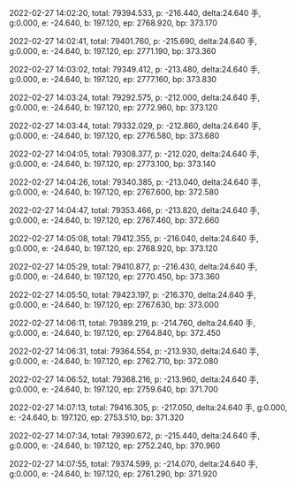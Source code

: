 2022-02-27 14:02:20, total: 79394.533, p: -216.440, delta:24.640 手, g:0.000, e: -24.640, b: 197.120, ep: 2768.920, bp: 373.170

2022-02-27 14:02:41, total: 79401.760, p: -215.690, delta:24.640 手, g:0.000, e: -24.640, b: 197.120, ep: 2771.190, bp: 373.360

2022-02-27 14:03:02, total: 79349.412, p: -213.480, delta:24.640 手, g:0.000, e: -24.640, b: 197.120, ep: 2777.160, bp: 373.830

2022-02-27 14:03:24, total: 79292.575, p: -212.000, delta:24.640 手, g:0.000, e: -24.640, b: 197.120, ep: 2772.960, bp: 373.120

2022-02-27 14:03:44, total: 79332.029, p: -212.860, delta:24.640 手, g:0.000, e: -24.640, b: 197.120, ep: 2776.580, bp: 373.680

2022-02-27 14:04:05, total: 79308.377, p: -212.020, delta:24.640 手, g:0.000, e: -24.640, b: 197.120, ep: 2773.100, bp: 373.140

2022-02-27 14:04:26, total: 79340.385, p: -213.040, delta:24.640 手, g:0.000, e: -24.640, b: 197.120, ep: 2767.600, bp: 372.580

2022-02-27 14:04:47, total: 79353.466, p: -213.820, delta:24.640 手, g:0.000, e: -24.640, b: 197.120, ep: 2767.460, bp: 372.660

2022-02-27 14:05:08, total: 79412.355, p: -216.040, delta:24.640 手, g:0.000, e: -24.640, b: 197.120, ep: 2768.920, bp: 373.120

2022-02-27 14:05:29, total: 79410.877, p: -216.430, delta:24.640 手, g:0.000, e: -24.640, b: 197.120, ep: 2770.450, bp: 373.360

2022-02-27 14:05:50, total: 79423.197, p: -216.370, delta:24.640 手, g:0.000, e: -24.640, b: 197.120, ep: 2767.630, bp: 373.000

2022-02-27 14:06:11, total: 79389.219, p: -214.760, delta:24.640 手, g:0.000, e: -24.640, b: 197.120, ep: 2764.840, bp: 372.450

2022-02-27 14:06:31, total: 79364.554, p: -213.930, delta:24.640 手, g:0.000, e: -24.640, b: 197.120, ep: 2762.710, bp: 372.080

2022-02-27 14:06:52, total: 79368.216, p: -213.960, delta:24.640 手, g:0.000, e: -24.640, b: 197.120, ep: 2759.640, bp: 371.700

2022-02-27 14:07:13, total: 79416.305, p: -217.050, delta:24.640 手, g:0.000, e: -24.640, b: 197.120, ep: 2753.510, bp: 371.320

2022-02-27 14:07:34, total: 79390.672, p: -215.440, delta:24.640 手, g:0.000, e: -24.640, b: 197.120, ep: 2752.240, bp: 370.960

2022-02-27 14:07:55, total: 79374.599, p: -214.070, delta:24.640 手, g:0.000, e: -24.640, b: 197.120, ep: 2761.290, bp: 371.920